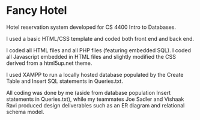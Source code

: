 # Fancy Hotel
Hotel reservation system developed for CS 4400 Intro to Databases.

I used a basic HTML/CSS template and coded both front end and back end.

I coded all HTML files and all PHP files (featuring embedded SQL). I coded all Javascript embedded in HTML files and slightly modified the CSS derived from a html5up.net theme.

I used XAMPP to run a locally hosted database populated by the Create Table and Insert SQL statements in Queries.txt.

All coding was done by me (aside from database population Insert statements in Queries.txt), while my teammates Joe Sadler and Vishaak Ravi produced design deliverables such as an ER diagram and relational schema model.
